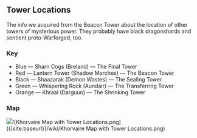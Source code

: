 ## Tower Locations

The info we acquired from the Beacon Tower about the location of other towers of mysterious power. They probably have black dragonshards and sentient proto-Warforged, too.

### Key

- Blue — Sharn Cogs (Breland) — The Final Tower
- Red — Lantern Tower (Shadow Marches) — The Beacon Tower
- Black — Shaazarak (Demon Wastes) — The Sealing Tower
- Green — Whispering Rock (Aundair) — The Transferring Tower
- Orange — Khraal (Darguun) — The Shrinking Tower

### Map

![]({{site.baseurl}}/wiki/Khorvaire%20Map%20with%20Tower%20Locations.png)![Khorvaire Map with Tower Locations.png]({{site.baseurl}}/wiki/Khorvaire Map with Tower Locations.png)
